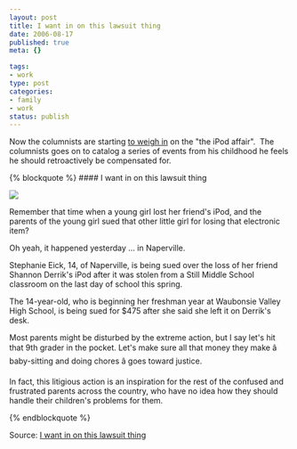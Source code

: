 ```yaml
--- 
layout: post
title: I want in on this lawsuit thing
date: 2006-08-17
published: true
meta: {}

tags: 
- work
type: post
categories: 
- family
- work
status: publish
---
```



Now the columnists are starting [to weigh in](http://www.suburbanchicagonews.com/sunpub/naper/columnists/mitchell/6_5_na18_mikecol_s10817.htm) on the "the iPod affair".  The columnists goes on to catalog a series of events from his childhood he feels he should retroactively be compensated for. 

 {% blockquote %} #### I want in on this lawsuit thing

[![](http://www.suburbanchicagonews.com/images/columnists/mike_mitchell.jpg)](mailto:mmitchell@scn1.com?subject=Web.Column.Response.Mitchell)  

Remember that time when a young girl lost her friend's iPod, and the parents of the young girl sued that other little girl for losing that electronic item?  



Oh yeah, it happened yesterday ... in Naperville.  



Stephanie Eick, 14, of Naperville, is being sued over the loss of her friend Shannon Derrik's iPod after it was stolen from a Still Middle School classroom on the last day of school this spring.  



The 14-year-old, who is beginning her freshman year at Waubonsie Valley High School, is being sued for $475 after she said she left it on Derrik's desk.  



Most parents might be disturbed by the extreme action, but I say let's hit that 9th grader in the pocket. Let's make sure all that money they make â baby-sitting and doing chores â goes toward justice.  



In fact, this litigious action is an inspiration for the rest of the confused and frustrated parents across the country, who have no idea how they should handle their children's problems for them.

{% endblockquote %} 

Source: [I want in on this lawsuit thing](http://www.suburbanchicagonews.com/sunpub/naper/columnists/mitchell/6_5_na18_mikecol_s10817.htm)

